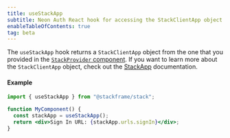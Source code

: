```yaml
---
title: useStackApp
subtitle: Neon Auth React hook for accessing the StackClientApp object
enableTableOfContents: true
tag: beta
---
```


The `useStackApp` hook returns a `StackClientApp` object from the one that you provided in the [`StackProvider` component](/docs/neon-auth/components/stack-provider). If you want to learn more about the `StackClientApp` object, check out the [StackApp](/docs/neon-auth/sdk/nextjs/objects/stack-app) documentation.

#### Example

```jsx
import { useStackApp } from "@stackframe/stack";

function MyComponent() {
  const stackApp = useStackApp();
  return <div>Sign In URL: {stackApp.urls.signIn}</div>;
}
``` 